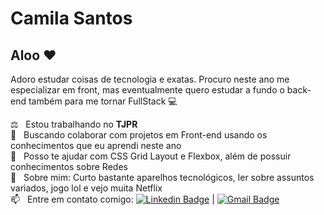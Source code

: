 
# Camila Santos

## Aloo :heart:
Adoro estudar coisas de tecnologia e exatas.
Procuro neste ano me especializar em front, mas eventualmente quero estudar a fundo o back-end também para me tornar FullStack :computer:

 ⚖️  &nbsp; Estou trabalhando no **TJPR**
 <br/> :hibiscus: &nbsp; Buscando colaborar com projetos em Front-end usando os conhecimentos que eu aprendi neste ano
 <br/> :tulip: &nbsp; Posso te ajudar com CSS Grid Layout e Flexbox, além de possuir conhecimentos sobre Redes
 <br/> 💬  &nbsp; Sobre mim: Curto bastante aparelhos tecnológicos, ler sobre assuntos variados, jogo lol e vejo muita Netflix
 <br/> :mailbox: &nbsp; Entre em contato comigo: [![Linkedin Badge](https://img.shields.io/badge/-CamilaSantos-blue?style=flat-square&logo=Linkedin&logoColor=white&link=https://www.linkedin.com/in/camilasantos17/)](https://www.linkedin.com/in/camilasantos17/) 
| 
[![Gmail Badge](https://img.shields.io/badge/-camscatt17@gmail.com-c14438?style=flat-square&logo=Gmail&logoColor=white&link=mailto:camscatt17@gmail.com)](mailto:camscatt17@gmail.com)
